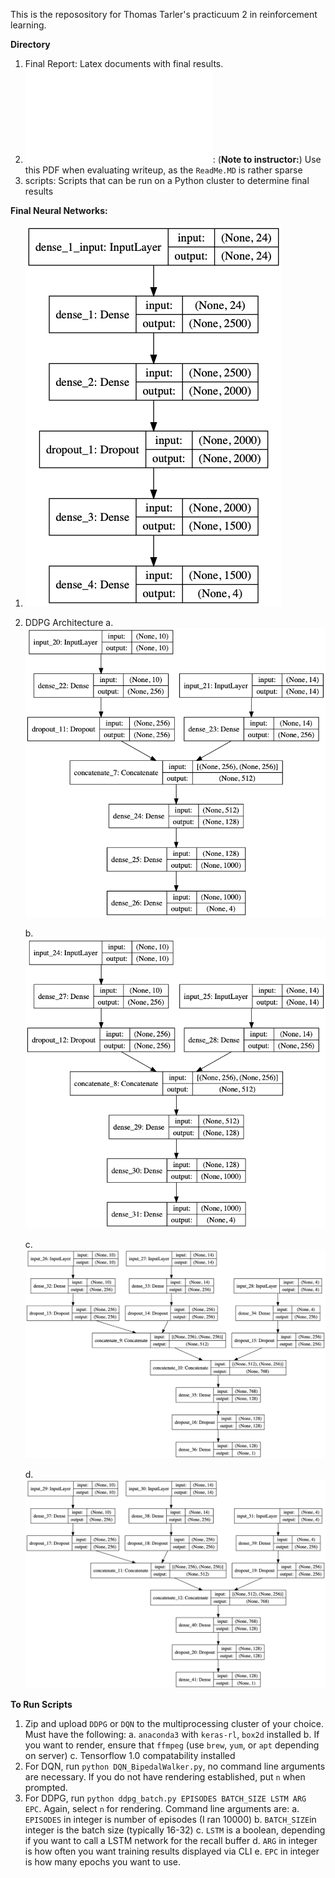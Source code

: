 This is the reposository for Thomas Tarler's practicuum 2 in reinforcement learning. 

**Directory**
1. Final Report: Latex documents with final results.
2. ![FinalReport](TarlerReinforcementLearning.pdf): (**Note to instructor:**) Use this PDF when evaluating writeup, as the ```ReadMe.MD``` is rather sparse 
3. scripts: Scripts that can be run on a Python cluster to determine final results

**Final Neural Networks:**
1. ![DQN Architecture](FinalReport/results/dqn/DQN_Model.png)


2. DDPG Architecture
    a. ![Actor Local](FinalReport/results/ddpg/DDPG_Actorlc.png)


    b. ![Actor Target](FinalReport/results/ddpg/DDPG_Actortg.png)


    c. ![Critic Local](FinalReport/results/ddpg/DDPG_critictlc.png)


    d. ![Critic Target](FinalReport/results/ddpg/DDPG_critictg.png)



**To Run Scripts**
1. Zip and upload `DDPG` or `DQN` to the multiprocessing cluster of your choice. Must have the following:
    a. `anaconda3` with  `keras-rl`, `box2d` installed
    b. If you want to render, ensure that `ffmpeg` (use `brew`, `yum`, or `apt` depending on server)
    c. Tensorflow 1.0 compatability installed
2. For DQN, run `python DQN_BipedalWalker.py`, no command line arguments are necessary. If you do not have rendering established, put `n` when prompted. 
3. For DDPG, run `python ddpg_batch.py EPISODES BATCH_SIZE LSTM ARG EPC`. Again, select `n` for rendering. Command line arguments are:
    a. `EPISODES` in integer is number of episodes (I ran 10000)
    b. `BATCH_SIZE`in integer is the batch size (typically 16-32)
    c. `LSTM` is a boolean, depending if you want to call a LSTM network for the recall buffer
    d. `ARG` in integer is how often you want training results displayed via CLI
    e. `EPC` in integer is how many epochs you want to use. 
